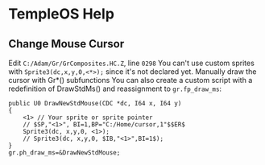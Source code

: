 # TempleOS Help

## Change Mouse Cursor
Edit `C:/Adam/Gr/GrComposites.HC.Z`, line `0298`
You can't use custom sprites with `Sprite3(dc,x,y,0,<*>);` since it's not declared yet.
Manually draw the cursor with Gr\*() subfunctions
You can also create a custom script with a redefinition of DrawStdMs() and reassignment to `gr.fp_draw_ms`:
```HolyC
public U0 DrawNewStdMouse(CDC *dc, I64 x, I64 y)
{
	<1> // Your sprite or sprite pointer
	// $SP,"<1>", BI=1,BP="C:/Home/cursor,1"$$ER$
	Sprite3(dc, x,y,0, <1>);
	// Sprite3(dc, x,y,0, $IB,"<1>",BI=1$);
}
gr.ph_draw_ms=&DrawNewStdMouse;
```
